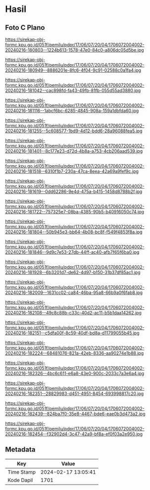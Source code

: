# Hasil

## Foto C Plano

https://sirekap-obj-formc.kpu.go.id/051f/pemilu/pdpr/17/06/07/20/04/1706072004002-20240216-180803--1224b613-1578-47e0-84c0-a806dc05d5be.jpg

https://sirekap-obj-formc.kpu.go.id/051f/pemilu/pdpr/17/06/07/20/04/1706072004002-20240216-180949--8886201e-8fc6-4f04-9c91-02588c0a1fa4.jpg

https://sirekap-obj-formc.kpu.go.id/051f/pemilu/pdpr/17/06/07/20/04/1706072004002-20240216-181042--cac898fd-fa43-49fb-81fb-055d55ad3880.jpg

https://sirekap-obj-formc.kpu.go.id/051f/pemilu/pdpr/17/06/07/20/04/1706072004002-20240216-181116--1abcf6bc-6285-4845-908a-159a1dbfda60.jpg

https://sirekap-obj-formc.kpu.go.id/051f/pemilu/pdpr/17/06/07/20/04/1706072004002-20240216-181255--5c608577-1bd9-4d12-bdd6-28a96088fea5.jpg

https://sirekap-obj-formc.kpu.go.id/051f/pemilu/pdpr/17/06/07/20/04/1706072004002-20240216-181401--8c177e23-d72d-4b8a-a753-4cb206aad539.jpg

https://sirekap-obj-formc.kpu.go.id/051f/pemilu/pdpr/17/06/07/20/04/1706072004002-20240216-181518--6310f1b7-230a-47ca-8eea-42a69a9fef9c.jpg

https://sirekap-obj-formc.kpu.go.id/051f/pemilu/pdpr/17/06/07/20/04/1706072004002-20240216-181619--0dd62286-9e4d-475a-b415-1458d8788b2f.jpg

https://sirekap-obj-formc.kpu.go.id/051f/pemilu/pdpr/17/06/07/20/04/1706072004002-20240216-181722--757325e7-08ba-4385-90b5-b40916050c74.jpg

https://sirekap-obj-formc.kpu.go.id/051f/pemilu/pdpr/17/06/07/20/04/1706072004002-20240216-181804--50b945e3-bb64-4b08-bc8f-f549f4853f8a.jpg

https://sirekap-obj-formc.kpu.go.id/051f/pemilu/pdpr/17/06/07/20/04/1706072004002-20240216-181846--9d9c7e53-27db-44ff-ac40-afb7f65f6ba0.jpg

https://sirekap-obj-formc.kpu.go.id/051f/pemilu/pdpr/17/06/07/20/04/1706072004002-20240216-181928--6b3201d7-de62-4d97-b150-31b37df85ac1.jpg

https://sirekap-obj-formc.kpu.go.id/051f/pemilu/pdpr/17/06/07/20/04/1706072004002-20240216-182009--1631cc02-ca84-46ba-95a8-66b9a0f6fab8.jpg

https://sirekap-obj-formc.kpu.go.id/051f/pemilu/pdpr/17/06/07/20/04/1706072004002-20240216-182108--49c8c88b-c33c-40d2-ac11-b5b1daa14262.jpg

https://sirekap-obj-formc.kpu.go.id/051f/pemilu/pdpr/17/06/07/20/04/1706072004002-20240216-182151--c5dfa00f-8c59-40df-bd8a-d11799055b45.jpg

https://sirekap-obj-formc.kpu.go.id/051f/pemilu/pdpr/17/06/07/20/04/1706072004002-20240216-182224--68481076-821a-42eb-8336-aa90274e1b88.jpg

https://sirekap-obj-formc.kpu.go.id/051f/pemilu/pdpr/17/06/07/20/04/1706072004002-20240216-182326--4bc6c611-e6a8-43e0-900c-2033c7a3e6a4.jpg

https://sirekap-obj-formc.kpu.go.id/051f/pemilu/pdpr/17/06/07/20/04/1706072004002-20240216-182351--28829983-d451-4951-8454-693998817c20.jpg

https://sirekap-obj-formc.kpu.go.id/051f/pemilu/pdpr/17/06/07/20/04/1706072004002-20240216-182439--824ba7f0-35e8-4467-bde6-eae0b3d473a2.jpg

https://sirekap-obj-formc.kpu.go.id/051f/pemilu/pdpr/17/06/07/20/04/1706072004002-20240216-182454--f32902d4-3c47-42a9-bf8a-ef0f03a2e950.jpg


## Metadata

| Key        | Value               |
| ---------- | ------------------- |
| Time Stamp | 2024-02-17 13:05:41 |
| Kode Dapil | 1701                |



